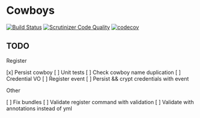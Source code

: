 # Cowboys

[![Build Status](https://travis-ci.org/gbprod/cowboys.svg?branch=master)](https://travis-ci.org/gbprod/cowboys)
[![Scrutinizer Code Quality](https://scrutinizer-ci.com/g/gbprod/cowboys/badges/quality-score.png?b=master)](https://scrutinizer-ci.com/g/gbprod/cowboys/?branch=master)
[![codecov](https://codecov.io/gh/gbprod/cowboys/branch/master/graph/badge.svg)](https://codecov.io/gh/gbprod/cowboys)


## TODO

Register

 [x] Persist cowboy
 [ ] Unit tests
 [ ] Check cowboy name duplication
 [ ] Credential VO
 [ ] Register event
 [ ] Persist && crypt credentials with event


Other

 [ ] Fix bundles
 [ ] Validate register command with validation
 [ ] Validate with annotations instead of yml